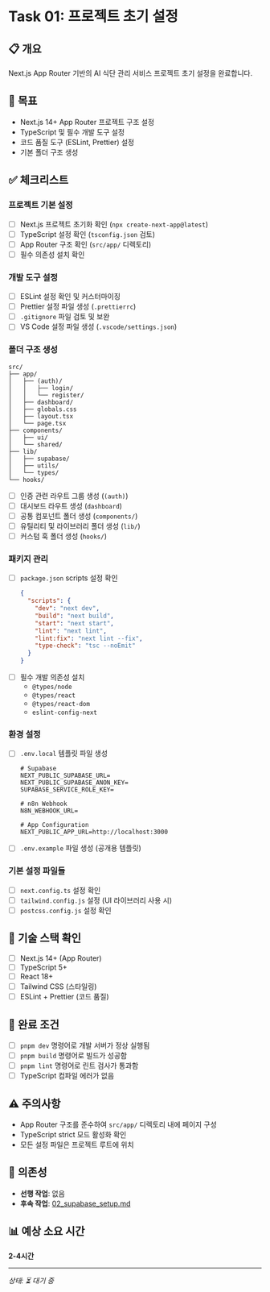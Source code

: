 # Task 01: 프로젝트 초기 설정

## 📋 개요
Next.js App Router 기반의 AI 식단 관리 서비스 프로젝트 초기 설정을 완료합니다.

## 🎯 목표
- Next.js 14+ App Router 프로젝트 구조 설정
- TypeScript 및 필수 개발 도구 설정
- 코드 품질 도구 (ESLint, Prettier) 설정
- 기본 폴더 구조 생성

## ✅ 체크리스트

### 프로젝트 기본 설정
- [ ] Next.js 프로젝트 초기화 확인 (`npx create-next-app@latest`)
- [ ] TypeScript 설정 확인 (`tsconfig.json` 검토)
- [ ] App Router 구조 확인 (`src/app/` 디렉토리)
- [ ] 필수 의존성 설치 확인

### 개발 도구 설정
- [ ] ESLint 설정 확인 및 커스터마이징
- [ ] Prettier 설정 파일 생성 (`.prettierrc`)
- [ ] `.gitignore` 파일 검토 및 보완
- [ ] VS Code 설정 파일 생성 (`.vscode/settings.json`)

### 폴더 구조 생성
```
src/
├── app/
│   ├── (auth)/
│   │   ├── login/
│   │   └── register/
│   ├── dashboard/
│   ├── globals.css
│   ├── layout.tsx
│   └── page.tsx
├── components/
│   ├── ui/
│   └── shared/
├── lib/
│   ├── supabase/
│   ├── utils/
│   └── types/
└── hooks/
```

- [ ] 인증 관련 라우트 그룹 생성 (`(auth)`)
- [ ] 대시보드 라우트 생성 (`dashboard`)
- [ ] 공통 컴포넌트 폴더 생성 (`components/`)
- [ ] 유틸리티 및 라이브러리 폴더 생성 (`lib/`)
- [ ] 커스텀 훅 폴더 생성 (`hooks/`)

### 패키지 관리
- [ ] `package.json` scripts 설정 확인
  ```json
  {
    "scripts": {
      "dev": "next dev",
      "build": "next build",
      "start": "next start",
      "lint": "next lint",
      "lint:fix": "next lint --fix",
      "type-check": "tsc --noEmit"
    }
  }
  ```
- [ ] 필수 개발 의존성 설치
  - `@types/node`
  - `@types/react`
  - `@types/react-dom`
  - `eslint-config-next`

### 환경 설정
- [ ] `.env.local` 템플릿 파일 생성
  ```env
  # Supabase
  NEXT_PUBLIC_SUPABASE_URL=
  NEXT_PUBLIC_SUPABASE_ANON_KEY=
  SUPABASE_SERVICE_ROLE_KEY=
  
  # n8n Webhook
  N8N_WEBHOOK_URL=
  
  # App Configuration
  NEXT_PUBLIC_APP_URL=http://localhost:3000
  ```
- [ ] `.env.example` 파일 생성 (공개용 템플릿)

### 기본 설정 파일들
- [ ] `next.config.ts` 설정 확인
- [ ] `tailwind.config.js` 설정 (UI 라이브러리 사용 시)
- [ ] `postcss.config.js` 설정 확인

## 🔧 기술 스택 확인
- [ ] Next.js 14+ (App Router)
- [ ] TypeScript 5+
- [ ] React 18+
- [ ] Tailwind CSS (스타일링)
- [ ] ESLint + Prettier (코드 품질)

## 📝 완료 조건
- [ ] `pnpm dev` 명령어로 개발 서버가 정상 실행됨
- [ ] `pnpm build` 명령어로 빌드가 성공함
- [ ] `pnpm lint` 명령어로 린트 검사가 통과함
- [ ] TypeScript 컴파일 에러가 없음

## ⚠️ 주의사항
- App Router 구조를 준수하여 `src/app/` 디렉토리 내에 페이지 구성
- TypeScript strict 모드 활성화 확인
- 모든 설정 파일은 프로젝트 루트에 위치

## 🔗 의존성
- **선행 작업**: 없음
- **후속 작업**: [02_supabase_setup.md](./02_supabase_setup.md)

## 📊 예상 소요 시간
**2-4시간**

---
*상태: ⏳ 대기 중*

